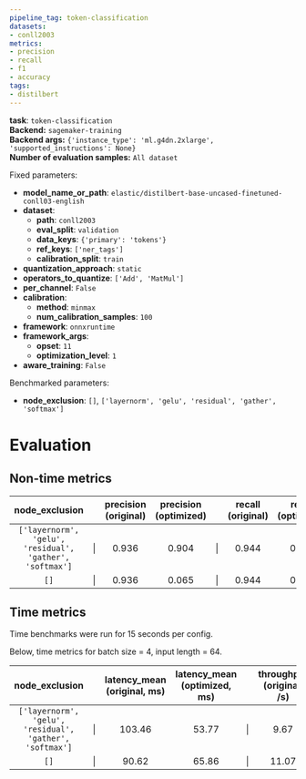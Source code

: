 ```yaml
---
pipeline_tag: token-classification
datasets:
- conll2003
metrics:
- precision
- recall
- f1
- accuracy
tags:
- distilbert
---
```


**task**: `token-classification`  
**Backend:** `sagemaker-training`  
**Backend args:** `{'instance_type': 'ml.g4dn.2xlarge', 'supported_instructions': None}`  
**Number of evaluation samples:** `All dataset`  

Fixed parameters:
* **model_name_or_path**: `elastic/distilbert-base-uncased-finetuned-conll03-english`
* **dataset**:
    * **path**: `conll2003`
    * **eval_split**: `validation`
    * **data_keys**: `{'primary': 'tokens'}`
    * **ref_keys**: `['ner_tags']`
    * **calibration_split**: `train`
* **quantization_approach**: `static`
* **operators_to_quantize**: `['Add', 'MatMul']`
* **per_channel**: `False`
* **calibration**:
    * **method**: `minmax`
    * **num_calibration_samples**: `100`
* **framework**: `onnxruntime`
* **framework_args**:
    * **opset**: `11`
    * **optimization_level**: `1`
* **aware_training**: `False`

Benchmarked parameters:
* **node_exclusion**: `[]`,  `['layernorm', 'gelu', 'residual', 'gather', 'softmax']`

# Evaluation
## Non-time metrics
|                      node_exclusion                      |     | precision (original) | precision (optimized) |     | recall (original) | recall (optimized) |     | f1 (original) | f1 (optimized) |     | accuracy (original) | accuracy (optimized) |
| :------------------------------------------------------: | :-: | :------------------: | :-------------------: | :-: | :---------------: | :----------------: | :-: | :-----------: | :------------: | :-: | :-----------------: | :------------------: |
| `['layernorm', 'gelu', 'residual', 'gather', 'softmax']` |  \|  |        0.936         |         0.904         |  \|  |       0.944       |       0.921        |  \|  |     0.940     |     0.912      |  \|  |        0.988        |        0.984         |
|                           `[]`                           |  \|  |        0.936         |         0.065         |  \|  |       0.944       |       0.243        |  \|  |     0.940     |     0.103      |  \|  |        0.988        |        0.357         |

## Time metrics
Time benchmarks were run for 15 seconds per config.


Below, time metrics for batch size = 4, input length = 64.

|                      node_exclusion                      |     | latency_mean (original, ms) | latency_mean (optimized, ms) |     | throughput (original, /s) | throughput (optimized, /s) |
| :------------------------------------------------------: | :-: | :-------------------------: | :--------------------------: | :-: | :-----------------------: | :------------------------: |
| `['layernorm', 'gelu', 'residual', 'gather', 'softmax']` |  \|  |           103.46            |            53.77             |  \|  |           9.67            |           18.60            |
|                           `[]`                           |  \|  |            90.62            |            65.86             |  \|  |           11.07           |           15.20            |

